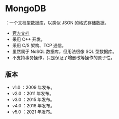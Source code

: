 # MongoDB

：一个文档型数据库，以类似 JSON 的格式存储数据。
- [官方文档](https://docs.mongodb.com/v4.0/introduction/)
- 采用 C++ 开发。
- 采用 C/S 架构、TCP 通信。
- 虽然属于 NoSQL 数据库，但用法很像 SQL 型数据库。
- 不支持事务操作，只是保证了增删改等操作的原子性。

## 版本

- v1.0 ：2009 年发布。
- v2.0 ：2011 年发布。
- v3.0 ：2015 年发布。
- v4.0 ：2018 年发布。
- v5.0 ：2021 年发布。
